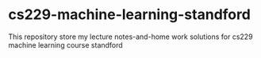 # cs229-machine-learning-standford
 This repository store my lecture notes-and-home work solutions for cs229  machine learning course standford
